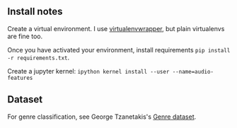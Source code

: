 ## Install notes
Create a virtual environment. I use [virtualenvwrapper](https://virtualenvwrapper.readthedocs.io/en/latest/install.html), but plain virtualenvs are fine too.

Once you have activated your environment, install requirements `pip install -r requirements.txt`.

Create a jupyter kernel: `ipython kernel install --user --name=audio-features`

## Dataset
For genre classification, see George Tzanetakis's [Genre dataset](http://marsyas.info/downloads/datasets.html).
